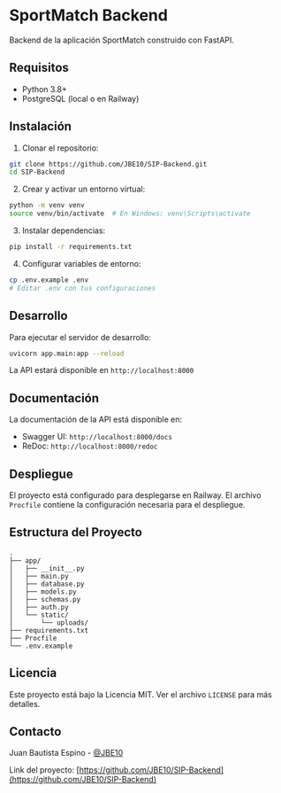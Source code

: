 # SportMatch Backend

Backend de la aplicación SportMatch construido con FastAPI.

## Requisitos

- Python 3.8+
- PostgreSQL (local o en Railway)

## Instalación

1. Clonar el repositorio:
```bash
git clone https://github.com/JBE10/SIP-Backend.git
cd SIP-Backend
```

2. Crear y activar un entorno virtual:
```bash
python -m venv venv
source venv/bin/activate  # En Windows: venv\Scripts\activate
```

3. Instalar dependencias:
```bash
pip install -r requirements.txt
```

4. Configurar variables de entorno:
```bash
cp .env.example .env
# Editar .env con tus configuraciones
```

## Desarrollo

Para ejecutar el servidor de desarrollo:
```bash
uvicorn app.main:app --reload
```

La API estará disponible en `http://localhost:8000`

## Documentación

La documentación de la API está disponible en:
- Swagger UI: `http://localhost:8000/docs`
- ReDoc: `http://localhost:8000/redoc`

## Despliegue

El proyecto está configurado para desplegarse en Railway. El archivo `Procfile` contiene la configuración necesaria para el despliegue.

## Estructura del Proyecto

```
.
├── app/
│   ├── __init__.py
│   ├── main.py
│   ├── database.py
│   ├── models.py
│   ├── schemas.py
│   ├── auth.py
│   └── static/
│       └── uploads/
├── requirements.txt
├── Procfile
└── .env.example
```

## Licencia

Este proyecto está bajo la Licencia MIT. Ver el archivo `LICENSE` para más detalles.

## Contacto

Juan Bautista Espino - [@JBE10](https://github.com/JBE10)

Link del proyecto: [https://github.com/JBE10/SIP-Backend](https://github.com/JBE10/SIP-Backend)
